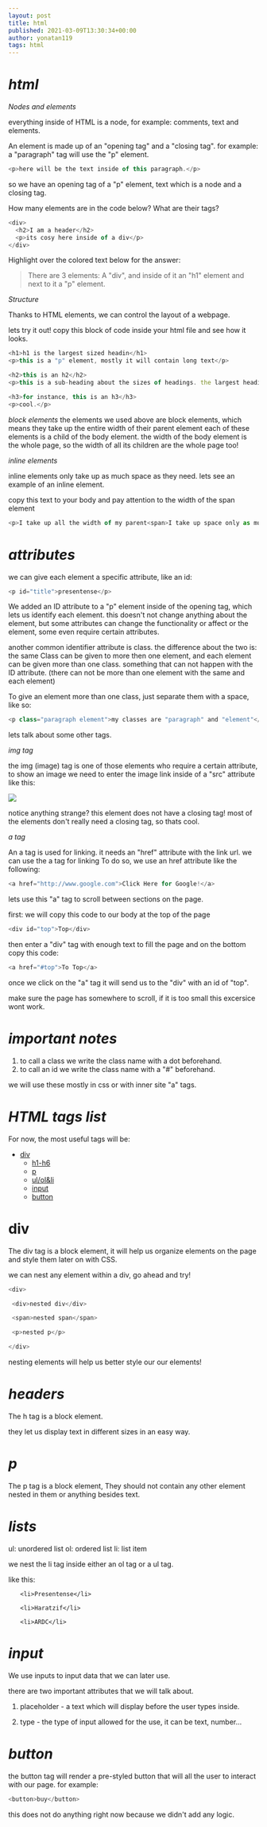 ```yaml
---
layout: post
title: html
published: 2021-03-09T13:30:34+00:00
author: yonatan119
tags: html
---
```


# *html*

*Nodes and elements*

everything inside of HTML is a node, for example: comments, text and elements.

An element is made up of an "opening tag" and a "closing tag". for example: a "paragraph" tag will use the "p" element.

```javascript
<p>here will be the text inside of this paragraph.</p>
```
so we have an opening tag of a "p" element, text which is a node and a closing tag.

How many elements are in the code below? What are their tags?

```javascript
<div>
  <h2>I am a header</h2>
  <p>its cosy here inside of a div</p>
</div>
```

Highlight over the colored text below for the answer:

> There are 3 elements: A "div", and inside of it an "h1" element and next to it a "p" element.

*Structure*

Thanks to HTML elements, we can control the layout of a webpage.

lets try it out!
copy this block of code inside your html file and see how it looks.

```javascript
<h1>h1 is the largest sized headin</h1>
<p>this is a "p" element, mostly it will contain long text</p>

<h2>this is an h2</h2>
<p>this is a sub-heading about the sizes of headings. the largest heading element is h1, as the number of the heading is bigger, the size of the font is smaller</p>

<h3>for instance, this is an h3</h3>
<p>cool.</p>
```

*block elements*
 the elements we used above are block elements, which means they
 take up the entire width of their parent element
 each of these elements is a child of the body element.
 the width of the body element is the whole page, so the width of all its children are the whole page too!

*inline elements*

inline elements only take up as much space as they need.
lets see an example of an inline element.

copy this text to your body and pay attention to the width of the span element

```javascript
<p>I take up all the width of my parent<span>I take up space only as much as needed because im an inline element.</span></p>
```

# *attributes*

we can give each element a specific attribute, like an id:

```javascript
<p id="title">presentense</p>
```

We added an ID attribute to a "p" element inside of the opening tag, which lets us identify each element. this doesn't not change anything about the element, but some attributes can change the functionality or affect or the element, some even require certain attributes.

another common identifier attribute is class.
the difference about the two is:
the same Class can be given to more then one element, and each element can be given more than one class.
something that can not happen with the ID attribute.
(there can not be more than one element with the same and each element)

To give an element more than one class, just separate them with a space, like so:

```javascript
<p class="paragraph element">my classes are "paragraph" and "element"</p>
```

lets talk about some other tags.

*img tag*

the img (image) tag is one of those elements who require a certain attribute,
to show an image we need to enter the image link inside of a "src" attribute like this: 

<img src="https://pbs.twimg.com/profile_images/821849411991044096/lQFa_Vly.jpg"/>

notice anything strange?
this element does not have a closing tag!
most of the elements don't really need a closing tag, so thats cool.

*a tag*

An a tag is used for linking.
it needs an "href" attribute with the link url.
we can use the a tag for linking 
 To do so, we use an href attribute like the following:

```javascript
<a href="http://www.google.com">Click Here for Google!</a>
```

lets use this "a" tag to scroll between sections on the page.

first: we will copy this code to our body at the top of the page

```javascript
<div id="top">Top</div>
```

then enter a "div" tag with enough text to fill the page and on the bottom copy this code:

```javascript
<a href="#top">To Top</a>
```

once we click on the "a" tag it will send us to the "div" with an id of "top".

make sure the page has somewhere to scroll, if it is too small this excersice wont work.

# *important notes*

1. to call a class we write the class name with a dot beforehand.
2. to call an id we write the class name with a "#" beforehand.

we will use these mostly in css or with inner site "a" tags. 


# *HTML tags list*

For now, the most useful tags will be:
- [div](#div)
  * [h1-h6](#h1-h6)
  * [p](#p)
  * [ul/ol&li](#ul/ol&li)
  * [input](#input)
  * [button](#button)


# div

The div tag is a block element,
it will help us organize elements on the page and style them later on with CSS.

we can nest any element within a div, go ahead and try!

```javascript
<div>

 <div>nested div</div>

 <span>nested span</span>

 <p>nested p</p>

</div> 
```

nesting elements will help us better style our our elements!

# *headers*

The h tag is a block element.

they let us display text in different sizes in an easy way.

# *p*

The p tag is a block element,
They should not contain any other element nested in them or anything besides text.

# *lists*

ul: unordered list
ol: ordered list
li: list item

we nest the li tag inside either an ol tag or a ul tag.

like this:

<ol>

	<li>Presentense</li>

	<li>Haratzif</li>

	<li>ARDC</li>

</ol>


# *input*

We use inputs to input data that we can later use.

there are two important attributes that we will talk about.

1. placeholder - a text which will display before the user types inside.

2. type - the type of input allowed for the use, it can be text, number...

# *button*

the button tag will render a pre-styled button that will all the user to interact with our page.
for example:

```javascript
<button>buy</button>
```

this does not do anything right now because we didn't add any logic.